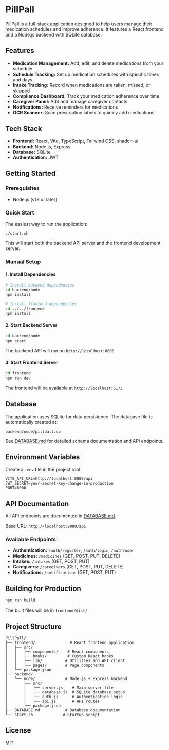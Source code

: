 # PillPall

PillPall is a full-stack application designed to help users manage their medication schedules and improve adherence. It features a React frontend and a Node.js backend with SQLite database.

## Features

- **Medication Management:** Add, edit, and delete medications from your schedule
- **Schedule Tracking:** Set up medication schedules with specific times and days
- **Intake Tracking:** Record when medications are taken, missed, or skipped
- **Compliance Dashboard:** Track your medication adherence over time
- **Caregiver Panel:** Add and manage caregiver contacts
- **Notifications:** Receive reminders for medications
- **OCR Scanner:** Scan prescription labels to quickly add medications

## Tech Stack

- **Frontend:** React, Vite, TypeScript, Tailwind CSS, shadcn-ui
- **Backend:** Node.js, Express
- **Database:** SQLite
- **Authentication:** JWT

## Getting Started

### Prerequisites

- Node.js (v18 or later)

### Quick Start

The easiest way to run the application:

```bash
./start.sh
```

This will start both the backend API server and the frontend development server.

### Manual Setup

#### 1. Install Dependencies

```bash
# Install backend dependencies
cd backend/node
npm install

# Install frontend dependencies
cd ../../frontend
npm install
```

#### 2. Start Backend Server

```bash
cd backend/node
npm start
```

The backend API will run on `http://localhost:8000`

#### 3. Start Frontend Server

```bash
cd frontend
npm run dev
```

The frontend will be available at `http://localhost:5173`

## Database

The application uses SQLite for data persistence. The database file is automatically created at:

```
backend/node/pillpall.db
```

See [DATABASE.md](DATABASE.md) for detailed schema documentation and API endpoints.

## Environment Variables

Create a `.env` file in the project root:

```env
VITE_API_URL=http://localhost:8000/api
JWT_SECRET=your-secret-key-change-in-production
PORT=8000
```

## API Documentation

All API endpoints are documented in [DATABASE.md](DATABASE.md).

Base URL: `http://localhost:8000/api`

### Available Endpoints:

- **Authentication:** `/auth/register`, `/auth/login`, `/auth/user`
- **Medicines:** `/medicines` (GET, POST, PUT, DELETE)
- **Intakes:** `/intakes` (GET, POST, PUT)
- **Caregivers:** `/caregivers` (GET, POST, PUT, DELETE)
- **Notifications:** `/notifications` (GET, POST, PUT)

## Building for Production

```bash
npm run build
```

The built files will be in `frontend/dist/`

## Project Structure

```
PillPall/
├── frontend/               # React frontend application
│   ├── src/
│   │   ├── components/    # React components
│   │   ├── hooks/         # Custom React hooks
│   │   ├── lib/          # Utilities and API client
│   │   └── pages/        # Page components
│   └── package.json
├── backend/
│   └── node/             # Node.js + Express backend
│       ├── src/
│       │   ├── server.js    # Main server file
│       │   ├── database.js  # SQLite database setup
│       │   ├── auth.js      # Authentication logic
│       │   └── api.js       # API routes
│       └── package.json
├── DATABASE.md           # Database documentation
└── start.sh             # Startup script

```

## License

MIT

